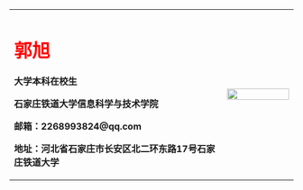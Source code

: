<table border = "0">
  <tr>
    <td width = "75%">
      <h1 style="color:red;">郭旭</h1>
      <p><b>大学本科在校生</b></p>
      <p><b>石家庄铁道大学信息科学与技术学院</b></p>
      <p><b>邮箱：2268993824@qq.com</b></p>
      <p><b>地址：河北省石家庄市长安区北二环东路17号石家庄铁道大学</b></p>
    </td>
    <td width="25%">
      <img src="/guoxu.jpg" width="100%">
    </td>
  </tr>
</table>
